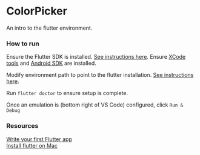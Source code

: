 # ColorPicker

An intro to the flutter environment.

### How to run

Ensure the Flutter SDK is installed. [See instructions here](https://flutter.dev/docs/get-started/install).
Ensure [XCode tools](https://apps.apple.com/us/app/xcode/id497799835) and [Android SDK](https://developer.android.com/studio) are installed. 

Modify environment path to point to the flutter installation. [See instructions here](https://flutter.dev/docs/get-started/install/macos#update-your-path).

Run `flutter doctor` to ensure setup is complete.

Once an emulation is (bottom right of VS Code) configured, click `Run & Debug`


### Resources 

[Write your first Flutter app](https://flutter.dev/docs/get-started/codelab)\
[Install flutter on Mac](https://medium.com/@alexandrosbaramilis/setting-up-flutter-on-macos-catalina-d023df8845ae)
